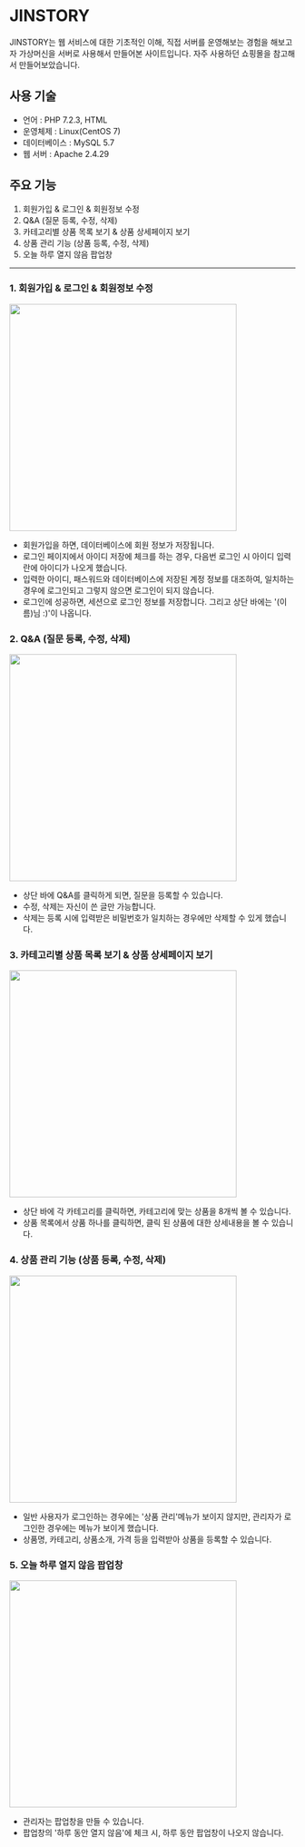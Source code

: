 # JINSTORY

JINSTORY는 웹 서비스에 대한 기초적인 이해, 직접 서버를 운영해보는 경험을 해보고자 가상머신을 서버로 사용해서 만들어본 사이트입니다. 자주 사용하던 쇼핑몰을 참고해서 만들어보았습니다. 

## 사용 기술
* 언어 : PHP 7.2.3, HTML
* 운영체제 : Linux(CentOS 7)
* 데이터베이스 : MySQL 5.7
* 웹 서버 : Apache 2.4.29

## 주요 기능
1. 회원가입 & 로그인 & 회원정보 수정
2. Q&A (질문 등록, 수정, 삭제)
3. 카테고리별 상품 목록 보기 & 상품 상세페이지 보기
4. 상품 관리 기능 (상품 등록, 수정, 삭제)
5. 오늘 하루 열지 않음 팝업창

---
### 1. 회원가입 & 로그인 & 회원정보 수정
<img src="https://user-images.githubusercontent.com/49344118/57366009-19fabb80-71c1-11e9-971f-da61db308cb6.gif" height="400"><br>
* 회원가입을 하면, 데이터베이스에 회원 정보가 저장됩니다.
* 로그인 페이지에서 아이디 저장에 체크를 하는 경우, 다음번 로그인 시 아이디 입력란에 아이디가 나오게 했습니다.
* 입력한 아이디, 패스워드와 데이터베이스에 저장된 계정 정보를 대조하여, 일치하는 경우에 로그인되고 그렇지 않으면 로그인이 되지 않습니다.
* 로그인에 성공하면, 세션으로 로그인 정보를 저장합니다. 그리고 상단 바에는 '(이름)님 :)'이 나옵니다.


### 2. Q&A (질문 등록, 수정, 삭제)
<img src="https://user-images.githubusercontent.com/49344118/57366008-19fabb80-71c1-11e9-8437-f8a25d0fbbbb.gif" height="400"><br>
* 상단 바에 Q&A를 클릭하게 되면, 질문을 등록할 수 있습니다. 
* 수정, 삭제는 자신이 쓴 글만 가능합니다.
* 삭제는 등록 시에 입력받은 비밀번호가 일치하는 경우에만 삭제할 수 있게 했습니다.


### 3. 카테고리별 상품 목록 보기 & 상품 상세페이지 보기
<img src="https://user-images.githubusercontent.com/49344118/57366007-19fabb80-71c1-11e9-8652-92634a186da3.gif" height="400"><br>
* 상단 바에 각 카테고리를 클릭하면, 카테고리에 맞는 상품을 8개씩 볼 수 있습니다.
* 상품 목록에서 상품 하나를 클릭하면, 클릭 된 상품에 대한 상세내용을 볼 수 있습니다.


### 4. 상품 관리 기능 (상품 등록, 수정, 삭제)
<img src="https://user-images.githubusercontent.com/49344118/57366011-1a935200-71c1-11e9-90fc-f140e3e71fba.gif" height="400"><br>
* 일반 사용자가 로그인하는 경우에는 '상품 관리'메뉴가 보이지 않지만, 관리자가 로그인한 경우에는 메뉴가 보이게 했습니다.
* 상품명, 카테고리, 상품소개, 가격 등을 입력받아 상품을 등록할 수 있습니다.


### 5. 오늘 하루 열지 않음 팝업창
<img src="https://user-images.githubusercontent.com/49344118/57366690-80340e00-71c2-11e9-8442-dd599ffbfc55.gif" height="400"><br>
* 관리자는 팝업창을 만들 수 있습니다.
* 팝업창의 '하루 동안 열지 않음'에 체크 시, 하루 동안 팝업창이 나오지 않습니다.
